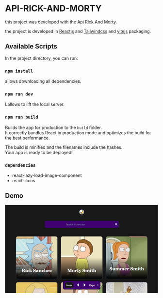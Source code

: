 # API-RICK-AND-MORTY

this project was developed with the [Api Rick And Morty](https://rickandmortyapi.com/).

the project is developed in [Reactjs](https://reactjs.org/) and [Tailwindcss](https://tailwindcss.com/docs/installation) and [vitejs](https://es.vitejs.dev/guide/) packaging.

## Available Scripts

In the project directory, you can run:

### `npm install`

allows downloading all dependencies.

### `npm run dev`

Lallows to lift the local server.

### `npm run build`

Builds the app for production to the `build` folder.\
It correctly bundles React in production mode and optimizes the build for the best performance.

The build is minified and the filenames include the hashes.\
Your app is ready to be deployed!

### `dependencies`

- react-lazy-load-image-component
- react-icons

## Demo

![api-rick-and-morty-3](/src/assets/api-rick-and-morty-3.png)
